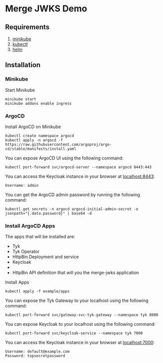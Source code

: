 # Merge JWKS Demo

## Requirements
1. [minikube](https://minikube.sigs.k8s.io/docs/start/)
2. [kubectl](https://kubernetes.io/docs/tasks/tools/#kubectl)
3. [helm](https://helm.sh/docs/intro/install/)

## Installation

### Minikube

Start Minikube
```
minikube start
minikube addons enable ingress
```

### ArgoCD

Install ArgoCD on Minikube

```
kubectl create namespace argocd
kubectl apply -n argocd -f https://raw.githubusercontent.com/argoproj/argo-cd/stable/manifests/install.yaml
```

You can expose ArgoCD UI using the following command:
```
kubectl port-forward svc/argocd-server --namespace argocd 8443:443
```

You can access the Keycloak instance in your browser at [localhost:8443](http://localhost:8443):
```
Username: admin
```

You can get the ArgoCD admin password by running the following command:
```
kubectl get secrets -n argocd argocd-initial-admin-secret -o jsonpath="{.data.password}" | base64 -d
```

### Install ArgoCD Apps

The apps that will be installed are:
- Tyk
- Tyk Operator
- HttpBin Deployment and service
- Keycloak
- 
- HttpBin API definition that will you the merge-jwks application

Install Apps

```
kubectl apply -f example/apps
```

You can expose the Tyk Gateway to your localhost using the following command:
```
kubectl port-forward svc/gateway-svc-tyk-gateway --namespace tyk 8080
```

You can expose Keycloak to your localhost using the following command:
```
kubectl port-forward svc/keycloak-service --namespace tyk 7000
```

You can access the Keycloak instance in your browser at [localhost:7000](http://localhost:7000):
```
Username: default@example.com
Password: topsecretpassword
```